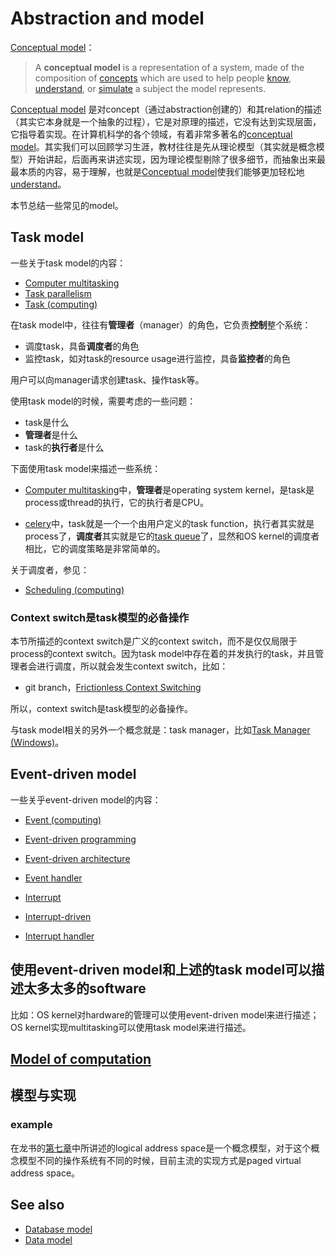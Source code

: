 # Abstraction and model

[Conceptual model](https://en.wikipedia.org/wiki/Conceptual_model)：

> A **conceptual model** is a representation of a system, made of the composition of [concepts](https://en.wikipedia.org/wiki/Concept) which are used to help people [know](https://en.wikipedia.org/wiki/Knowledge), [understand](https://en.wikipedia.org/wiki/Understanding), or [simulate](https://en.wikipedia.org/wiki/Simulation) a subject the model represents. 

[Conceptual model](https://en.wikipedia.org/wiki/Conceptual_model) 是对concept（通过abstraction创建的）和其relation的描述（其实它本身就是一个抽象的过程），它是对原理的描述，它没有达到实现层面，它指导着实现。在计算机科学的各个领域，有着非常多著名的[conceptual model](https://en.wikipedia.org/wiki/Conceptual_model)。其实我们可以回顾学习生涯，教材往往是先从理论模型（其实就是概念模型）开始讲起，后面再来讲述实现，因为理论模型剔除了很多细节，而抽象出来最最本质的内容，易于理解，也就是[Conceptual model](https://en.wikipedia.org/wiki/Conceptual_model)使我们能够更加轻松地 [understand](https://en.wikipedia.org/wiki/Understanding)。



本节总结一些常见的model。

## Task model

一些关于task model的内容：

- [Computer multitasking](https://en.wikipedia.org/wiki/Computer_multitasking)
- [Task parallelism](https://en.wikipedia.org/wiki/Task_parallelism)
- [Task (computing)](https://en.wikipedia.org/wiki/Task_(computing))

在task model中，往往有**管理者**（manager）的角色，它负责**控制**整个系统：

- 调度task，具备**调度者**的角色
- 监控task，如对task的resource usage进行监控，具备**监控者**的角色

用户可以向manager请求创建task、操作task等。



使用task model的时候，需要考虑的一些问题：

- task是什么
- **管理者**是什么
- task的**执行者**是什么

下面使用task model来描述一些系统：

- [Computer multitasking](https://en.wikipedia.org/wiki/Computer_multitasking)中，**管理者**是operating system kernel，是task是process或thread的执行，它的执行者是CPU。

- [celery](https://en.wikipedia.org/wiki/Celery_(software))中，task就是一个一个由用户定义的task function，执行者其实就是process了，**调度者**其实就是它的[task queue](https://en.wikipedia.org/wiki/Celery_(software))了，显然和OS kernel的调度者相比，它的调度策略是非常简单的。

关于调度者，参见：

- [Scheduling (computing)](https://en.wikipedia.org/wiki/Scheduling_(computing))



### Context switch是task模型的必备操作

本节所描述的context switch是广义的context switch，而不是仅仅局限于process的context switch。因为task model中存在着的并发执行的task，并且管理者会进行调度，所以就会发生context switch，比如：

- git branch，[Frictionless Context Switching](https://git-scm.com/about)

所以，context switch是task模型的必备操作。



与task model相关的另外一个概念就是：task manager，比如[Task Manager (Windows)](https://en.wikipedia.org/wiki/Task_Manager_(Windows))。



## Event-driven model

一些关乎event-driven model的内容：

- [Event (computing)](https://en.wikipedia.org/wiki/Event_(computing))

- [Event-driven programming](https://en.wikipedia.org/wiki/Event-driven_programming)

- [Event-driven architecture](https://en.wikipedia.org/wiki/Event-driven_architecture)

- [Event handler](https://en.wikipedia.org/wiki/Event_(computing)#Event_handler)

  

- [Interrupt](https://en.wikipedia.org/wiki/Interrupt)

- [Interrupt-driven](https://en.wikipedia.org/wiki/Interrupt)

- [Interrupt handler](https://en.wikipedia.org/wiki/Interrupt_handler)





## 使用event-driven model和上述的task model可以描述太多太多的software

比如：OS kernel对hardware的管理可以使用event-driven model来进行描述；OS kernel实现multitasking可以使用task model来进行描述。





## [Model of computation](https://en.wikipedia.org/wiki/Model_of_computation)



## 模型与实现
### example

在龙书的[第七章](https://dengking.github.io/compiler-principle/Chapter-7-Run-Time-Environments/)中所讲述的logical address space是一个概念模型，对于这个概念模型不同的操作系统有不同的时候，目前主流的实现方式是paged virtual address space。



## See also

- [Database model](https://en.wikipedia.org/wiki/Database_model)
- [Data model](https://en.wikipedia.org/wiki/Data_model)




